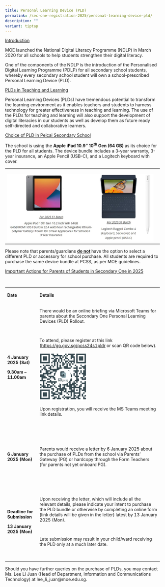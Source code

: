 ```yaml
---
title: Personal Learning Device (PLD)
permalink: /sec-one-registration-2025/personal-learning-device-pld/
description: ""
variant: tiptap
---
```

<p><u>Introduction</u>
</p>
<p>MOE launched the National Digital Literacy Programme (NDLP) in March 2020
for all schools to help students strengthen their digital literacy.</p>
<p>One of the components of the NDLP is the introduction of the Personalised
Digital Learning Programme (PDLP) for all secondary school students, whereby
every secondary school student will own a school-prescribed Personal Learning
Device (PLD).</p>
<p><u>PLDs in Teaching and Learning</u>
</p>
<p>Personal Learning Devices (PLDs) have tremendous potential to transform
the learning environment as it enables teachers and students to harness
technology for greater effectiveness in teaching and learning. The use
of the PLDs for teaching and learning will also support the development
of digital literacies in our students as well as develop them as future
ready self-directed and collaborative learners.</p>
<p><u>Choice of PLD in Peicai Secondary School</u>
</p>
<p>The school is using the <strong>Apple iPad 10.9” 10<sup>th</sup> Gen (64 GB) </strong>as
its choice for the PLD for all students. The device bundle includes a 3-year
warranty, 3-year insurance, an Apple Pencil (USB-C), and a Logitech keyboard
with cover.</p>
<table style="minWidth: 50px">
<colgroup>
<col>
<col>
</colgroup>
<tbody>
<tr>
<th rowspan="1" colspan="1">
<p></p>
<div class="isomer-image-wrapper">
<img style="width: 100%" height="auto" width="100%" alt="pdlp" src="/images/Aboutus/PDLP1.jpg">
</div>
</th>
<th rowspan="1" colspan="1">
<p></p>
</th>
</tr>
</tbody>
</table>
<p>Please note that parents/guardians <strong><u>do not</u> </strong>have
the option to select a different PLD or accessory for school purchase.
All students are required to purchase the same device bundle at PCSS, as
per MOE guidelines.</p>
<p><u>Important Actions for Parents of Students in Secondary One in 2025</u>
</p>
<p>&nbsp;</p>
<table style="minWidth: 50px">
<colgroup>
<col>
<col>
</colgroup>
<tbody>
<tr>
<td rowspan="1" colspan="1">
<p><strong>Date</strong>
</p>
</td>
<td rowspan="1" colspan="1">
<p><strong>Details</strong>
</p>
</td>
</tr>
<tr>
<td rowspan="1" colspan="1">
<p><strong>4 January 2025 (Sat)</strong>
</p>
<p><strong>9.30am – 11.00am</strong>
</p>
</td>
<td rowspan="1" colspan="1">
<p>There would be an online briefing via Microsoft Teams for parents about
the Secondary One Personal Learning Devices (PLD) Rollout.</p>
<p>&nbsp;</p>
<p>To attend, please register at this link (<a href="https://go.gov.sg/pcss24s1pldr" rel="noopener noreferrer nofollow" target="_blank">https://go.gov.sg/pcss24s1pldr</a> or
scan QR code below).</p>
<p></p>
<div class="isomer-image-wrapper">
<img style="width: 40%;" height="auto" width="100%" alt="pdlp qr" src="/images/Aboutus/pdlp_QR_.jpg">
</div>
<p></p>
<p>Upon registration, you will receive the MS Teams meeting link details.</p>
<p>&nbsp;</p>
</td>
</tr>
<tr>
<td rowspan="1" colspan="1">
<p><strong>6 January 2025 (Mon)</strong>
</p>
</td>
<td rowspan="1" colspan="1">
<p>&nbsp;</p>
<p>Parents would receive a letter by 6 January 2025 about the purchase of
PLDs from the school via Parents’ Gateway (PG) or hardcopy through the
Form Teachers (for parents not yet onboard PG).</p>
<p>&nbsp;</p>
</td>
</tr>
<tr>
<td rowspan="1" colspan="1">
<p><strong>Deadline for Submission</strong>
</p>
<p><strong>13 January 2025 (Mon)</strong>
</p>
</td>
<td rowspan="1" colspan="1">
<p>&nbsp;</p>
<p>Upon receiving the letter, which will include all the relevant details,
please indicate your intent to purchase the PLD bundle or otherwise by
completing an online form (link details will be given in the letter) latest
by 13 January 2025 (Mon).</p>
<p>&nbsp;</p>
<p>Late submission may result in your child/ward receiving the PLD only at
a much later date.</p>
<p>&nbsp;</p>
</td>
</tr>
</tbody>
</table>
<p>Should you have further queries on the purchase of PLDs, you may contact
Ms. Lee Li Juan (Head of Department, Information and Communications Technology)
at lee_li_juan@moe.edu.sg.</p>
<p></p>